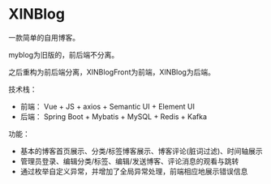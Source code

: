 # XINBlog
一款简单的自用博客。

myblog为旧版的，前后端不分离。

之后重构为前后端分离，XINBlogFront为前端，XINBlog为后端。

技术栈：
+ 前端： Vue + JS + axios + Semantic UI + Element UI
+ 后端： Spring Boot + Mybatis + MySQL + Redis + Kafka

功能：
+ 基本的博客首页展示、分类/标签博客展示、博客评论(脏词过滤)、时间轴展示
+ 管理员登录、编辑分类/标签、编辑/发送博客、评论消息的观看与跳转
+ 通过枚举自定义异常，并增加了全局异常处理，前端相应地展示错误信息